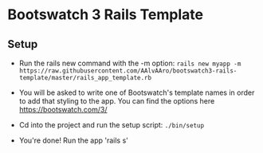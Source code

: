 # Bootswatch 3 Rails Template

## Setup

- Run the rails new command with the -m option:
  `rails new myapp -m https://raw.githubusercontent.com/AAlvAAro/bootswatch3-rails-template/master/rails_app_template.rb`

- You will be asked to write one of Bootswatch's template names in order to add that styling to the app. You can find the options
  here https://bootswatch.com/3/

- Cd into the project and run the setup script:
  `./bin/setup`

- You're done! Run the app
  'rails s'
